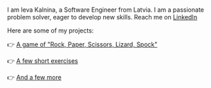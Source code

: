 ### 

I am Ieva Kalnina, a Software Engineer from Latvia. 
I am a passionate problem solver, eager to develop new skills.
Reach me on [LinkedIn](https://www.linkedin.com/in/ieva-kalnina-46a70025/)

Here are some of my projects:

:point_right: [A game of "Rock, Paper, Scissors, Lizard, Spock"](https://github.com/Ievieva/RPSLS/tree/main/RPS)

:point_right: [A few short exercises](https://github.com/Ievieva/8-10)

:point_right: [And a few more](https://github.com/Ievieva/14-10)
